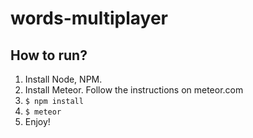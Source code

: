 # words-multiplayer

## How to run?

1. Install Node, NPM.
2. Install Meteor. Follow the instructions on meteor.com
3. ```$ npm install```
4. ```$ meteor```
5. Enjoy!
